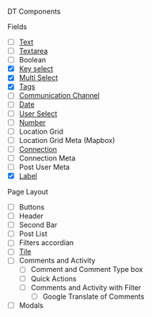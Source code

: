 DT Components

Fields
- [ ] [Text](src/components/form/dt-text/README.md)
- [ ] [Textarea](src/components/form/dt-textarea/README.md)
- [ ] Boolean
- [x] [Key select](src/components/form/dt-single-select/README.md)
- [x] [Multi Select](src/components/form/dt-multi-select/README.md)
- [x] [Tags](src/components/form/dt-tags/README.md)
- [ ] [Communication Channel](src/components/form/dt-communication-channel/README.md)
- [ ] [Date](src/components/form/dt-date/README.md)
- [ ] [User Select](src/components/form/dt-user-select/README.md)
- [ ] [Number](src/components/form/dt-number/README.md)
- [ ] Location Grid
- [ ] Location Grid Meta (Mapbox)
- [ ] [Connection](src/components/form/dt-connection/README.md)
- [ ] Connection Meta
- [ ] Post User Meta
- [x] [Label](src/components/form/dt-label/README.md)

Page Layout
- [ ] Buttons
- [ ] Header
- [ ] Second Bar
- [ ] Post List
- [ ] Filters accordian
- [ ] [Tile](src/components/layout/dt-tile/README.md)
- [ ] Comments and Activity
    - [ ] Comment and Comment Type box
    - [ ] Quick Actions
    - [ ] Comments and Activity with Filter
        - [ ] Google Translate of Comments
- [ ] Modals
